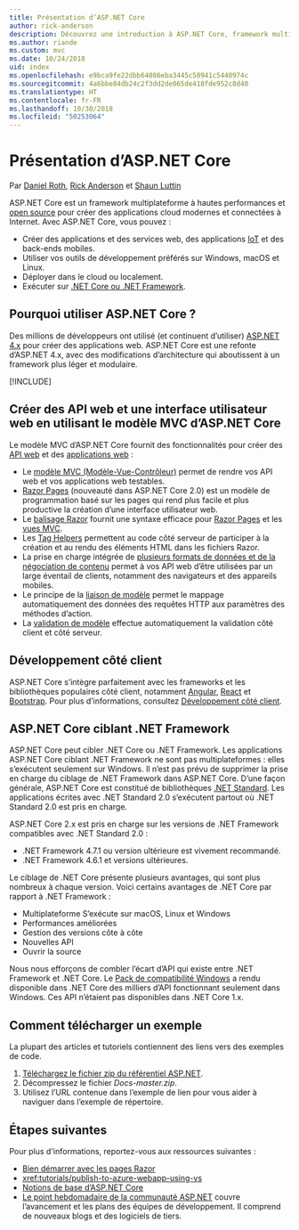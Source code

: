 ```yaml
---
title: Présentation d’ASP.NET Core
author: rick-anderson
description: Découvrez une introduction à ASP.NET Core, framework multiplateforme à hautes performances et open source qui permet de créer des applications cloud modernes et connectées à Internet.
ms.author: riande
ms.custom: mvc
ms.date: 10/24/2018
uid: index
ms.openlocfilehash: e9bca9fe22dbb64086eba3445c50941c5440974c
ms.sourcegitcommit: 4a6bbe84db24c2f3dd2de065de418fde952c8d40
ms.translationtype: HT
ms.contentlocale: fr-FR
ms.lasthandoff: 10/30/2018
ms.locfileid: "50253064"
---
```

# <a name="introduction-to-aspnet-core"></a>Présentation d’ASP.NET Core

Par [Daniel Roth](https://github.com/danroth27), [Rick Anderson](https://twitter.com/RickAndMSFT) et [Shaun Luttin](https://twitter.com/dicshaunary)

ASP.NET Core est un framework multiplateforme à hautes performances et [open source](https://github.com/aspnet/home) pour créer des applications cloud modernes et connectées à Internet. Avec ASP.NET Core, vous pouvez :

* Créer des applications et des services web, des applications [IoT](https://www.microsoft.com/internet-of-things/) et des back-ends mobiles.
* Utiliser vos outils de développement préférés sur Windows, macOS et Linux.
* Déployer dans le cloud ou localement.
* Exécuter sur [.NET Core ou .NET Framework](/dotnet/articles/standard/choosing-core-framework-server).

## <a name="why-use-aspnet-core"></a>Pourquoi utiliser ASP.NET Core ?

Des millions de développeurs ont utilisé (et continuent d’utiliser) [ASP.NET 4.x](/aspnet/overview) pour créer des applications web. ASP.NET Core est une refonte d’ASP.NET 4.x, avec des modifications d’architecture qui aboutissent à un framework plus léger et modulaire.

[!INCLUDE[](~/includes/benefits.md)]

## <a name="build-web-apis-and-web-ui-using-aspnet-core-mvc"></a>Créer des API web et une interface utilisateur web en utilisant le modèle MVC d’ASP.NET Core

Le modèle MVC d’ASP.NET Core fournit des fonctionnalités pour créer des [API web](xref:tutorials/first-web-api) et des [applications web](xref:tutorials/razor-pages/index) :

* Le [modèle MVC (Modèle-Vue-Contrôleur)](xref:mvc/overview) permet de rendre vos API web et vos applications web testables.
* [Razor Pages](xref:razor-pages/index) (nouveauté dans ASP.NET Core 2.0) est un modèle de programmation basé sur les pages qui rend plus facile et plus productive la création d’une interface utilisateur web.
* Le [balisage Razor](xref:mvc/views/razor) fournit une syntaxe efficace pour [Razor Pages](xref:razor-pages/index) et les [vues MVC](xref:mvc/views/overview).
* Les [Tag Helpers](xref:mvc/views/tag-helpers/intro) permettent au code côté serveur de participer à la création et au rendu des éléments HTML dans les fichiers Razor.
* La prise en charge intégrée de [plusieurs formats de données et de la négociation de contenu](xref:web-api/advanced/formatting) permet à vos API web d’être utilisées par un large éventail de clients, notamment des navigateurs et des appareils mobiles.
* Le principe de la [liaison de modèle](xref:mvc/models/model-binding) permet le mappage automatiquement des données des requêtes HTTP aux paramètres des méthodes d’action.
* La [validation de modèle](xref:mvc/models/validation) effectue automatiquement la validation côté client et côté serveur.

## <a name="client-side-development"></a>Développement côté client

ASP.NET Core s’intègre parfaitement avec les frameworks et les bibliothèques populaires côté client, notamment [Angular](xref:spa/angular), [React](xref:spa/react) et [Bootstrap](https://getbootstrap.com/). Pour plus d’informations, consultez [Développement côté client](xref:client-side/index).

<a name="target-framework"></a>

## <a name="aspnet-core-targeting-net-framework"></a>ASP.NET Core ciblant .NET Framework

ASP.NET Core peut cibler .NET Core ou .NET Framework. Les applications ASP.NET Core ciblant .NET Framework ne sont pas multiplateformes : elles s’exécutent seulement sur Windows. Il n’est pas prévu de supprimer la prise en charge du ciblage de .NET Framework dans ASP.NET Core. D’une façon générale, ASP.NET Core est constitué de bibliothèques [.NET Standard](/dotnet/standard/net-standard). Les applications écrites avec .NET Standard 2.0 s’exécutent partout où .NET Standard 2.0 est pris en charge.

ASP.NET Core 2.x est pris en charge sur les versions de .NET Framework compatibles avec .NET Standard 2.0 :

* .NET Framework 4.7.1 ou version ultérieure est vivement recommandé.
* .NET Framework 4.6.1 et versions ultérieures.

Le ciblage de .NET Core présente plusieurs avantages, qui sont plus nombreux à chaque version. Voici certains avantages de .NET Core par rapport à .NET Framework :

* Multiplateforme S’exécute sur macOS, Linux et Windows
* Performances améliorées
* Gestion des versions côte à côte
* Nouvelles API
* Ouvrir la source

Nous nous efforçons de combler l’écart d’API qui existe entre .NET Framework et .NET Core. Le [Pack de compatibilité Windows](/dotnet/core/porting/windows-compat-pack) a rendu disponible dans .NET Core des milliers d’API fonctionnant seulement dans Windows. Ces API n’étaient pas disponibles dans .NET Core 1.x.

## <a name="how-to-download-a-sample"></a>Comment télécharger un exemple

La plupart des articles et tutoriels contiennent des liens vers des exemples de code.

1. [Téléchargez le fichier zip du référentiel ASP.NET](https://codeload.github.com/aspnet/Docs/zip/master).
1. Décompressez le fichier *Docs-master.zip*.
1. Utilisez l’URL contenue dans l’exemple de lien pour vous aider à naviguer dans l’exemple de répertoire.

## <a name="next-steps"></a>Étapes suivantes

Pour plus d'informations, reportez-vous aux ressources suivantes :

* [Bien démarrer avec les pages Razor](xref:tutorials/razor-pages/razor-pages-start)
* <xref:tutorials/publish-to-azure-webapp-using-vs>
* [Notions de base d’ASP.NET Core](xref:fundamentals/index)
* [Le point hebdomadaire de la communauté ASP.NET](https://live.asp.net/) couvre l’avancement et les plans des équipes de développement. Il comprend de nouveaux blogs et des logiciels de tiers.
